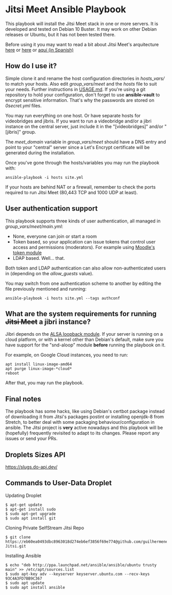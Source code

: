 # Jitsi Meet Ansible Playbook

This playbook will install the Jitsi Meet stack in one or more servers.  It is
developed and tested on Debian 10 Buster. It may work on other Debian releases
or Ubuntu, but it has not been tested there.

Before using it you may want to read a bit about Jitsi Meet's arquitecture [here](https://docs.easyjitsi.com/docs/architecture) or [here](https://github.com/jitsi/jitsi-meet/blob/master/doc/scalable-installation.md) or [aquí (in Spanish)](https://blog.inittab.org/administracion-sistemas/instalar-un-servidor-de-videoconferencia-libre-jitsi-meet-i-la-teoria/)

## How do I use it?

Simple clone it and rename the host configuration directories in *hosts_vars/*
to match your hosts.
Also edit *group_vars/meet* and the *hosts* file to suit your needs.
Further instructions in [USAGE.md](USAGE.md).
If you're using a git repository to hold your configuration, don't forget to
use **ansible-vault** to encrypt sensitive information. That's why the passwords
are stored on *0secret.yml* files.

You may run everything on one host. Or have separate hosts for videobridges and
jibris. If you want to run a videobridge and/or a jibri instance on the central
server, just include it in the "[videobridges]" and/or "[jibris]" group.

The *meet_domain* variable in *group_vars/meet* should have a DNS entry and
point to your "central" server since a Let's Encrypt certificate will be
generated during the installation.

Once you've gone through the hosts/variables you may run the playbook with:

    ansible-playbook -i hosts site.yml

If your hosts are behind NAT or a firewall, remember to check the ports
required to run Jitsi Meet (80,443 TCP and 1000 UDP at least).

## User authentication support

This playbook supports three kinds of user authentication, all managed in
*group_vars/meet/main.yml*:
- None, everyone can join or start a room
- Token based, so your application can issue tokens that control user access
  and permissions (moderators). For example using [Moodle's token module](https://github.com/udima-university/moodle-mod_jitsi)
- LDAP based. Well... that.

Both token and LDAP authentication can also allow non-authenticated users in
(depending on the *allow_guests* value).

You may switch from one authentication scheme to another by editing the file
previously mentioned and running:

    ansible-playbook -i hosts site.yml --tags authconf

## What are the system requirements for running ~~Jitsi Meet~~ a jibri instance?

Jibri depends on the [ALSA loopback module](https://github.com/jitsi/jibri/blob/master/README.md#alsa-and-loopback-device).
If your server is running on a cloud platform, or with a kernel other than
Debian's default, make sure you have support for the "snd-aloop" module
**before** running the playbook on it.

For example, on Google Cloud instances, you need to run:

    apt install linux-image-amd64
    apt purge linux-image-*cloud*
    reboot

After that, you may run the playbook.

## Final notes

The playbook has some hacks, like using Debian's certbot package instead of
downloading it from Jitsi's packages postint or installing openjdk-8 from
Stretch, to better deal with some packaging behaviour/configuration in
ansible. The Jitsi project is **very** active nowadays and this playbook will
be (hopefully) frequently revisited to adapt to its changes. Please report any
issues or send your PRs.

## Droplets Sizes API

https://slugs.do-api.dev/

## Commands to User-Data Droplet

Updating Droplet

```
$ apt-get update
$ apt-get install sudo
$ sudo apt-get upgrade
$ sudo apt install git

```

Cloning Private SelfStream Jitsi Repo

```
$ git clone https://eb60ea0493dbc8963018d274eb6ef3856f69e774@github.com/guilhermeneves/SelfStreamLive-Jitsi.git

```

Installing Ansible

```
$ echo "deb http://ppa.launchpad.net/ansible/ansible/ubuntu trusty main" >> /etc/apt/sources.list
$ sudo apt-key adv --keyserver keyserver.ubuntu.com --recv-keys 93C4A3FD7BB9C367
$ sudo apt update
$ sudo apt install ansible

```
